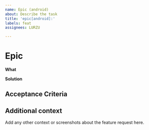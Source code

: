 ```yaml
---
name: Epic (android)
about: Describe the task
title: 'epic[android]:'
labels: feat
assignees: LURZU

---
```


# Epic

**What**

**Solution**

## Acceptance Criteria

## Additional context
Add any other context or screenshots about the feature request here.
